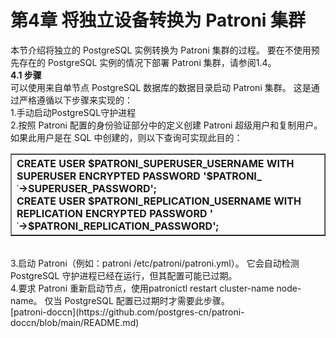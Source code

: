 # 第4章 将独立设备转换为 Patroni 集群<br>
本节介绍将独立的 PostgreSQL 实例转换为 Patroni 集群的过程。 要在不使用预先存在的 PostgreSQL 实例的情况下部署 Patroni 集群，请参阅1.4。<br>
<b>4.1 步骤</b><br>
可以使用来自单节点 PostgreSQL 数据库的数据目录启动 Patroni 集群。 这是通过严格遵循以下步骤来实现的：<br>
1.手动启动PostgreSQL守护进程<br>
2.按照 Patroni 配置的身份验证部分中的定义创建 Patroni 超级用户和复制用户。 如果此用户是在 SQL 中创建的，则以下查询可实现此目的：<br>
<table border="1"><tr><th align="left">
CREATE USER $PATRONI_SUPERUSER_USERNAME WITH SUPERUSER ENCRYPTED PASSWORD '$PATRONI_<br>
˓→SUPERUSER_PASSWORD';<br>
CREATE USER $PATRONI_REPLICATION_USERNAME WITH REPLICATION ENCRYPTED PASSWORD '<br>
˓→$PATRONI_REPLICATION_PASSWORD';
</th></tr></table><br>
3.启动 Patroni（例如：patroni /etc/patroni/patroni.yml）。 它会自动检测 PostgreSQL 守护进程已经在运行，但其配置可能已过期。<br>
4.要求 Patroni 重新启动节点，使用patronictl restart cluster-name node-name。 仅当 PostgreSQL 配置已过期时才需要此步骤。<br>
[patroni-doccn](https://github.com/postgres-cn/patroni-doccn/blob/main/README.md)
